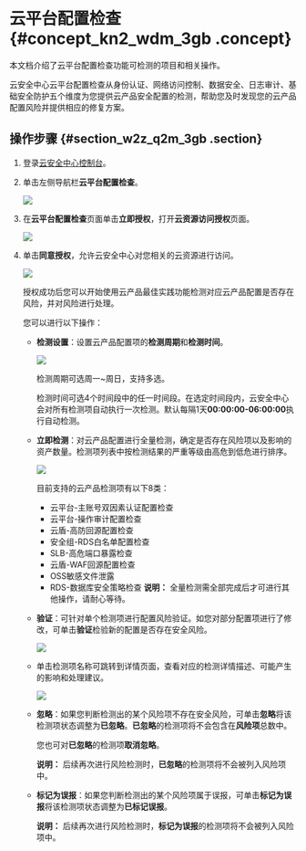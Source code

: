 # 云平台配置检查 {#concept_kn2_wdm_3gb .concept}

本文档介绍了云平台配置检查功能可检测的项目和相关操作。

云安全中心云平台配置检查从身份认证、网络访问控制、数据安全、日志审计、基础安全防护五个维度为您提供云产品安全配置的检测，帮助您及时发现您的云产品配置风险并提供相应的修复方案。

## 操作步骤 {#section_w2z_q2m_3gb .section}

1.  登录[云安全中心控制台](https://yundun.console.aliyun.com/?p=sas)。
2.  单击左侧导航栏**云平台配置检查**。

    ![](http://static-aliyun-doc.oss-cn-hangzhou.aliyuncs.com/assets/img/87309/156104623549839_zh-CN.png)

3.  在**云平台配置检查**页面单击**立即授权**，打开**云资源访问授权**页面。

    ![](http://static-aliyun-doc.oss-cn-hangzhou.aliyuncs.com/assets/img/87309/156104623536046_zh-CN.png)

4.  单击**同意授权**，允许云安全中心对您相关的云资源进行访问。

    ![](http://static-aliyun-doc.oss-cn-hangzhou.aliyuncs.com/assets/img/87309/156104623536045_zh-CN.png)

    授权成功后您可以开始使用云产品最佳实践功能检测对应云产品配置是否存在风险，并对风险进行处理。

    您可以进行以下操作：

    -   **检测设置**：设置云产品配置项的**检测周期**和**检测时间**。

        ![](http://static-aliyun-doc.oss-cn-hangzhou.aliyuncs.com/assets/img/87309/156104623536047_zh-CN.png)

        检测周期可选周一~周日，支持多选。

        检测时间可选4个时间段中的任一时间段。在选定时间段内，云安全中心会对所有检测项自动执行一次检测。默认每隔1天**00:00:00-06:00:00**执行自动检测。

    -   **立即检测**：对云产品配置进行全量检测，确定是否存在风险项以及影响的资产数量。检测项列表中按检测结果的严重等级由高危到低危进行排序。

        ![](http://static-aliyun-doc.oss-cn-hangzhou.aliyuncs.com/assets/img/87309/156104623536048_zh-CN.png)

        目前支持的云产品检测项有以下8类：

        -   云平台-主账号双因素认证配置检查
        -   云平台-操作审计配置检查
        -   云盾-高防回源配置检查
        -   安全组-RDS白名单配置检查
        -   SLB-高危端口暴露检查
        -   云盾-WAF回源配置检查
        -   OSS敏感文件泄露
        -   RDS-数据库安全策略检查
        **说明：** 全量检测需全部完成后才可进行其他操作，请耐心等待。

    -   **验证**：可针对单个检测项进行配置风险验证。如您对部分配置项进行了修改，可单击**验证**检验新的配置是否存在安全风险。

        ![](http://static-aliyun-doc.oss-cn-hangzhou.aliyuncs.com/assets/img/87309/156104623536049_zh-CN.png)

    -   单击检测项名称可跳转到详情页面，查看对应的检测详情描述、可能产生的影响和处理建议。

        ![](http://static-aliyun-doc.oss-cn-hangzhou.aliyuncs.com/assets/img/87309/156104623636050_zh-CN.png)

    -   **忽略**：如果您判断检测出的某个风险项不存在安全风险，可单击**忽略**将该检测项状态调整为**已忽略**。**已忽略**的检测项将不会包含在**风险项**总数中。

        您也可对**已忽略**的检测项**取消忽略**。

        **说明：** 后续再次进行风险检测时，**已忽略**的检测项将不会被列入风险项中。

    -   **标记为误报**：如果您判断检测出的某个风险项属于误报，可单击**标记为误报**将该检测项状态调整为**已标记误报**。

        **说明：** 后续再次进行风险检测时，**标记为误报**的检测项将不会被列入风险项中。


